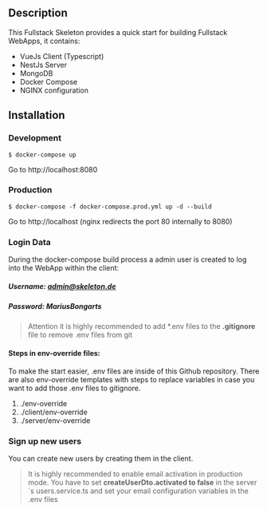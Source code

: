 ## Description
This Fullstack Skeleton provides a quick start for building Fullstack WebApps, it contains:


* VueJs Client (Typescript)
* NestJs Server
* MongoDB
* Docker Compose
* NGINX configuration


## Installation

### Development
```
$ docker-compose up
```

Go to http://localhost:8080

### Production

```
$ docker-compose -f docker-compose.prod.yml up -d --build
```

Go to http://localhost (nginx redirects the port 80 internally to 8080)

### Login Data

During the docker-compose build process a admin user is created to log into the WebApp within the client:

##### Username: admin@skeleton.de
##### Password: MariusBongarts
 

> Attention it is highly recommended to add *.env files to the **.gitignore** file to remove .env files from git


#### Steps in env-override files:

To make the start easier, .env files are inside of this Github repository. There are also env-override templates with steps to replace variables in case you want to add those .env files to gitignore.

  1. ./env-override
  2. ./client/env-override
  3. ./server/env-override

### Sign up new users 

You can create new users by creating them in the client.

> It is highly recommended to enable email activation in production mode. You have to set **createUserDto.activated to false** in the server´s users.service.ts and set your email configuration variables in the .env files


